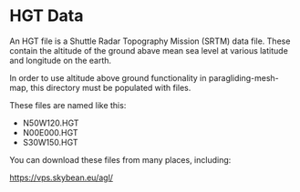 # HGT Data

An HGT file is a Shuttle Radar Topography Mission (SRTM) data file. These contain
the altitude of the ground abave mean sea level at various latitude and longitude
on the earth.

In order to use altitude above ground functionality in paragliding-mesh-map, this
directory must be populated with files.

These files are named like this:

- N50W120.HGT
- N00E000.HGT
- S30W150.HGT

You can download these files from many places, including:

https://vps.skybean.eu/agl/
